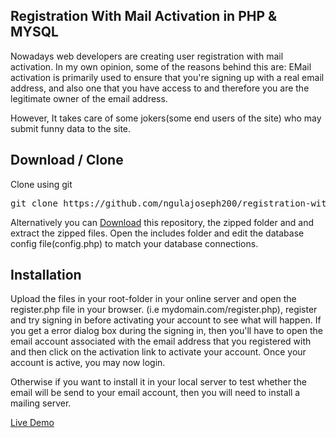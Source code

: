 <h2>Registration With Mail Activation in PHP &amp; MYSQL</h2>
<p>Nowadays web developers are creating user registration with mail activation. In my own opinion, some of the reasons behind this are:
EMail activation is primarily used to ensure that you're signing up with a real email address, and also one that you have access to and therefore you are the legitimate owner of the email address.</p>

<p>However, It takes care of some jokers(some end users of the site) who may submit funny data to the site.</p>
<h2>Download / Clone</h2>
<p>Clone using git</p>
<pre>git clone https://github.com/ngulajoseph200/registration-with-mail-activation-PHP-MYSQL-.git</pre>
<p>Alternatively you can <a id="url" target="_blank" href="https://codeload.github.com/ngulajoseph200/registration-with-mail-activation-PHP-MYSQL-/zip/master">Download</a> this repository, the zipped folder and and extract the zipped files. Open the includes folder and edit the database config file(config.php) to match your database connections.</p>
<h2>Installation</h2>
<p>Upload the files in your root-folder in your online server and open the register.php file in your browser. 
(i.e mydomain.com/register.php), register and try signing in before activating your account to see what will happen. If you get a error dialog box during the signing in, then you'll have to open the email account associated with the email address that you registered with and then click on the activation link to activate your account. Once your account is active, you may now login.</p>
<p>Otherwise if you want to install it in your local server to test whether the email will be send to your email account, then you will need to install a mailing server. </p>

<p><a href="http://tests.countykonnect.com/register.php" target="_blank">Live Demo</a></p>

